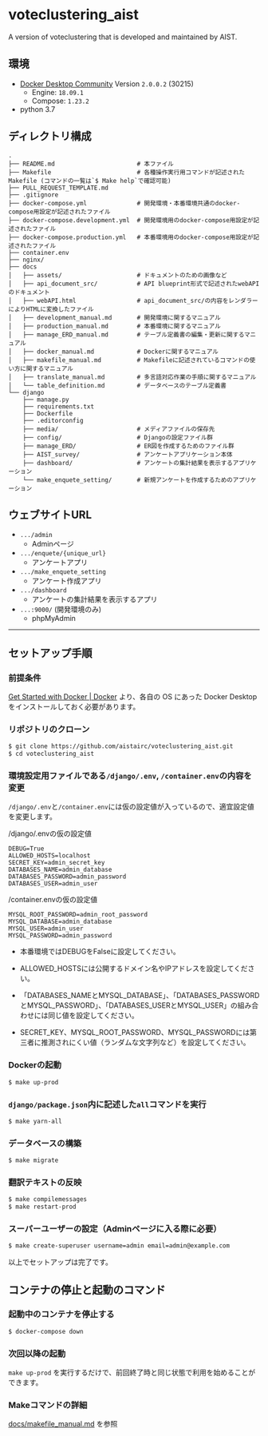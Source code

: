 # voteclustering_aist
A version of voteclustering that is developed and maintained by AIST.

## 環境
- [Docker Desktop Community](https://www.docker.com/products/docker-desktop) Version `2.0.0.2` (30215)
  - Engine: `18.09.1`
  - Compose: `1.23.2`
- python 3.7

## ディレクトリ構成
```
.
├── README.md                       # 本ファイル
├── Makefile                        # 各種操作実行用コマンドが記述されたMakefile (コマンドの一覧は`$ Make help`で確認可能)
├── PULL_REQUEST_TEMPLATE.md
├── .gitignore
├── docker-compose.yml              # 開発環境・本番環境共通のdocker-compose用設定が記述されたファイル
├── docker-compose.development.yml  # 開発環境用のdocker-compose用設定が記述されたファイル
├── docker-compose.production.yml   # 本番環境用のdocker-compose用設定が記述されたファイル
├── container.env
├── nginx/
├── docs
│   ├── assets/                     # ドキュメントのための画像など
│   ├── api_document_src/           # API blueprint形式で記述されたwebAPIのドキュメント
│   ├── webAPI.html                 # api_document_src/の内容をレンダラーによりHTMLに変換したファイル
│   ├── development_manual.md       # 開発環境に関するマニュアル
│   ├── production_manual.md        # 本番環境に関するマニュアル
│   ├── manage_ERD_manual.md        # テーブル定義書の編集・更新に関するマニュアル
│   ├── docker_manual.md            # Dockerに関するマニュアル
│   ├── makefile_manual.md          # Makefileに記述されているコマンドの使い方に関するマニュアル
│   ├── translate_manual.md         # 多言語対応作業の手順に関するマニュアル
│   └── table_definition.md         # データベースのテーブル定義書
└── django
    ├── manage.py
    ├── requirements.txt
    ├── Dockerfile
    ├── .editorconfig
    ├── media/                      # メディアファイルの保存先
    ├── config/                     # Djangoの設定ファイル群
    ├── manage_ERD/                 # ER図を作成するためのファイル群
    ├── AIST_survey/                # アンケートアプリケーション本体
    ├── dashboard/                  # アンケートの集計結果を表示するアプリケーション 
    └── make_enquete_setting/       # 新規アンケートを作成するためのアプリケーション
```

## ウェブサイトURL
- `.../admin`
  - Adminページ
- `.../enquete/{unique_url}`
  - アンケートアプリ
- `.../make_enquete_setting`
  - アンケート作成アプリ
- `.../dashboard`
  - アンケートの集計結果を表示するアプリ
- `...:9000/` (開発環境のみ)
  - phpMyAdmin

----

## セットアップ手順

### 前提条件

[Get Started with Docker | Docker](https://www.docker.com/get-started) より、各自の OS にあった Docker Desktop をインストールしておく必要があります。

### リポジトリのクローン
```sh
$ git clone https://github.com/aistairc/voteclustering_aist.git
$ cd voteclustering_aist
```
### 環境設定用ファイルである`/django/.env`, `/container.env`の内容を変更

`/django/.env`と`/container.env`には仮の設定値が入っているので、適宜設定値を変更します。

/django/.envの仮の設定値

```
DEBUG=True
ALLOWED_HOSTS=localhost
SECRET_KEY=admin_secret_key
DATABASES_NAME=admin_database
DATABASES_PASSWORD=admin_password
DATABASES_USER=admin_user

```

/container.envの仮の設定値

```
MYSQL_ROOT_PASSWORD=admin_root_password
MYSQL_DATABASE=admin_database
MYSQL_USER=admin_user
MYSQL_PASSWORD=admin_password

```

- 本番環境ではDEBUGをFalseに設定してください。

- ALLOWED_HOSTSには公開するドメイン名やIPアドレスを設定してください。

- 「DATABASES_NAMEとMYSQL_DATABASE」、「DATABASES_PASSWORDとMYSQL_PASSWORD」、「DATABASES_USERとMYSQL_USER」の組み合わせには同じ値を設定してください。

- SECRET_KEY、MYSQL_ROOT_PASSWORD、MYSQL_PASSWORDには第三者に推測されにくい値（ランダムな文字列など）を設定してください。

### Dockerの起動
```sh
$ make up-prod
```

### `django/package.json`内に記述した`all`コマンドを実行
```sh
$ make yarn-all
```

### データベースの構築
```sh
$ make migrate
```

### 翻訳テキストの反映
```sh
$ make compilemessages
$ make restart-prod
```

### スーパーユーザーの設定（Adminページに入る際に必要）
```sh
$ make create-superuser username=admin email=admin@example.com
```
以上でセットアップは完了です。

## コンテナの停止と起動のコマンド

### 起動中のコンテナを停止する
```sh
$ docker-compose down
```

### 次回以降の起動

`make up-prod` を実行するだけで、前回終了時と同じ状態で利用を始めることができます。

### Makeコマンドの詳細
[docs/makefile_manual.md](docs/makefile_manual.md) を参照
